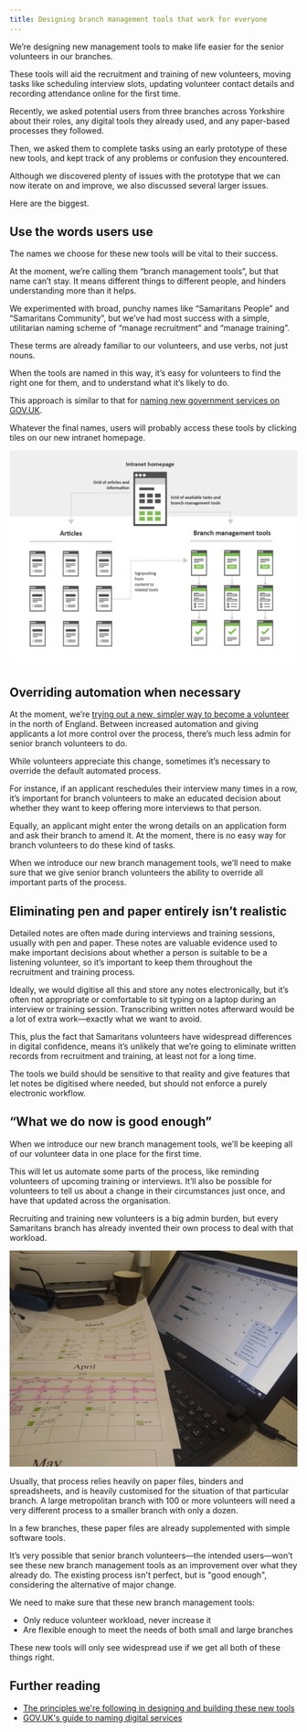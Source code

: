 ```yaml
---
title: Designing branch management tools that work for everyone
---
```



We’re designing new management tools to make life easier for the senior volunteers in our branches.

These tools will aid the recruitment and training of new volunteers, moving tasks like scheduling interview slots, updating volunteer contact details and recording attendance online for the first time.

Recently, we asked potential users from three branches across Yorkshire about their roles, any digital tools they already used, and any paper-based processes they followed.

Then, we asked them to complete tasks using an early prototype of these new tools, and kept track of any problems or confusion they encountered.

Although we discovered plenty of issues with the prototype that we can now iterate on and improve, we also discussed several larger issues.

Here are the biggest.



## Use the words users use

The names we choose for these new tools will be vital to their success.

At the moment, we’re calling them “branch management tools”, but that name can’t stay. It means different things to different people, and hinders understanding more than it helps.

We experimented with broad, punchy names like “Samaritans People” and “Samaritans Community”, but we’ve had most success with a simple, utilitarian naming scheme of “manage recruitment” and “manage training”.

These terms are already familiar to our volunteers, and use verbs, not just nouns.

When the tools are named in this way, it’s easy for volunteers to find the right one for them, and to understand what it’s likely to do.

This approach is similar to that for [naming new government services on GOV.UK](https://www.gov.uk/service-manual/design/naming-your-service).

Whatever the final names, users will probably access these tools by clicking tiles on our new intranet homepage.

![Tiles on the intranet homepage, some for content, some for branch management tools.](/uploads/intranet_ia.png)


## Overriding automation when necessary

At the moment, we’re [trying out a new, simpler way to become a volunteer](https://samaritans-digital.github.io/volunteer-recruitment-improvements.html) in the north of England. Between increased automation and giving applicants a lot more control over the process, there’s much less admin for senior branch volunteers to do.

While volunteers appreciate this change, sometimes it’s necessary to override the default automated process.

For instance, if an applicant reschedules their interview many times in a row, it’s important for branch volunteers to make an educated decision about whether they want to keep offering more interviews to that person.

Equally, an applicant might enter the wrong details on an application form and ask their branch to amend it. At the moment, there is no easy way for branch volunteers to do these kind of tasks.

When we introduce our new branch management tools, we’ll need to make sure that we give senior branch volunteers the ability to override all important parts of the process.


## Eliminating pen and paper entirely isn’t realistic

Detailed notes are often made during interviews and training sessions, usually with pen and paper. These notes are valuable evidence used to make important decisions about whether a person is suitable to be a listening volunteer, so it’s important to keep them throughout the recruitment and training process.

Ideally, we would digitise all this and store any notes electronically, but it’s often not appropriate or comfortable to sit typing on a laptop during an interview or training session. Transcribing written notes afterward would be a lot of extra work—exactly what we want to avoid.

This, plus the fact that Samaritans volunteers have widespread differences in digital confidence, means it’s unlikely that we’re going to eliminate written records from recruitment and training, at least not for a long time.

The tools we build should be sensitive to that reality and give features that let notes be digitised where needed, but should not enforce a purely electronic workflow.


## “What we do now is good enough”

When we introduce our new branch management tools, we’ll be keeping all of our volunteer data in one place for the first time.

This will let us automate some parts of the process, like reminding volunteers of upcoming training or interviews. It’ll also be possible for volunteers to tell us about a change in their circumstances just once, and have that updated across the organisation.

Recruiting and training new volunteers is a big admin burden, but every Samaritans branch has already invented their own process to deal with that workload.

![Existing processes are often "good enough" compared to digital alternatives](/uploads/calendars.jpg)

Usually, that process relies heavily on paper files, binders and spreadsheets, and is heavily customised for the situation of that particular branch. A large metropolitan branch with 100 or more volunteers will need a very different process to a smaller branch with only a dozen.

In a few branches, these paper files are already supplemented with simple software tools.

It’s very possible that senior branch volunteers—the intended users—won’t see these new branch management tools as an improvement over what they already do. The existing process isn't perfect, but is "good enough", considering the alternative of major change.

We need to make sure that these new branch management tools:

* Only reduce volunteer workload, never increase it
* Are flexible enough to meet the needs of both small and large branches

These new tools will only see widespread use if we get all both of these things right.


## Further reading

- [The principles we're following in designing and building these new tools](https://betterdigital.services/principles/)
- [GOV.UK's guide to naming digital services](https://www.gov.uk/service-manual/design/naming-your-service)
